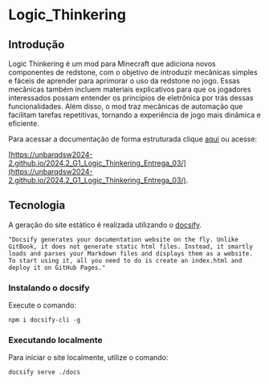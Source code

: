 # Logic_Thinkering

## Introdução

Logic Thinkering é um mod para Minecraft que adiciona novos componentes de redstone, com o objetivo de introduzir mecânicas simples e fáceis de aprender para aprimorar o uso da redstone no jogo. Essas mecânicas também incluem materiais explicativos para que os jogadores interessados possam entender os princípios de eletrônica por trás dessas funcionalidades. Além disso, o mod traz mecânicas de automação que facilitam tarefas repetitivas, tornando a experiência de jogo mais dinâmica e eficiente.

Para acessar a documentação de forma estruturada clique [aqui](https://unbarqdsw2024-2.github.io/2024.2_G1_Logic_Thinkering_Entrega_03/)
ou acesse:

[https://unbarqdsw2024-2.github.io/2024.2_G1_Logic_Thinkering_Entrega_03/](https://unbarqdsw2024-2.github.io/2024.2_G1_Logic_Thinkering_Entrega_03/).

## Tecnologia

A geração do site estático é realizada utilizando o [docsify](https://docsify.js.org/).

```shell
"Docsify generates your documentation website on the fly. Unlike GitBook, it does not generate static html files. Instead, it smartly loads and parses your Markdown files and displays them as a website. To start using it, all you need to do is create an index.html and deploy it on GitHub Pages."
```

### Instalando o docsify

Execute o comando:

```shell
npm i docsify-cli -g
```

### Executando localmente

Para iniciar o site localmente, utilize o comando:

```shell
docsify serve ./docs
```
